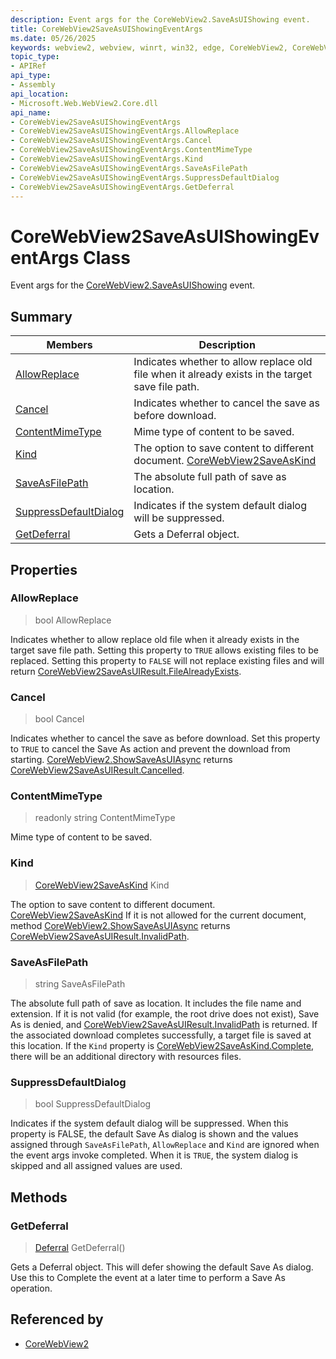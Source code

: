 ```yaml
---
description: Event args for the CoreWebView2.SaveAsUIShowing event.
title: CoreWebView2SaveAsUIShowingEventArgs
ms.date: 05/26/2025
keywords: webview2, webview, winrt, win32, edge, CoreWebView2, CoreWebView2Controller, browser control, edge html, CoreWebView2SaveAsUIShowingEventArgs
topic_type:
- APIRef
api_type:
- Assembly
api_location:
- Microsoft.Web.WebView2.Core.dll
api_name:
- CoreWebView2SaveAsUIShowingEventArgs
- CoreWebView2SaveAsUIShowingEventArgs.AllowReplace
- CoreWebView2SaveAsUIShowingEventArgs.Cancel
- CoreWebView2SaveAsUIShowingEventArgs.ContentMimeType
- CoreWebView2SaveAsUIShowingEventArgs.Kind
- CoreWebView2SaveAsUIShowingEventArgs.SaveAsFilePath
- CoreWebView2SaveAsUIShowingEventArgs.SuppressDefaultDialog
- CoreWebView2SaveAsUIShowingEventArgs.GetDeferral
---
```


# CoreWebView2SaveAsUIShowingEventArgs Class



Event args for the [CoreWebView2.SaveAsUIShowing](corewebview2.md#saveasuishowing) event.

## Summary

Members|Description
--|--
[AllowReplace](#allowreplace) | Indicates whether to allow replace old file when it already exists in the target save file path.
[Cancel](#cancel) | Indicates whether to cancel the save as before download.
[ContentMimeType](#contentmimetype) | Mime type of content to be saved.
[Kind](#kind) | The option to save content to different document. [CoreWebView2SaveAsKind](corewebview2saveaskind.md)
[SaveAsFilePath](#saveasfilepath) | The absolute full path of save as location.
[SuppressDefaultDialog](#suppressdefaultdialog) | Indicates if the system default dialog will be suppressed.
[GetDeferral](#getdeferral) | Gets a Deferral object.

## Properties

### AllowReplace

>  bool AllowReplace

Indicates whether to allow replace old file when it already exists in the target save file path.
Setting this property to `TRUE` allows existing files to be replaced. Setting this property to `FALSE` will not replace existing files and will return [CoreWebView2SaveAsUIResult.FileAlreadyExists](corewebview2saveasuiresult.md#filealreadyexists).

### Cancel

>  bool Cancel

Indicates whether to cancel the save as before download.
Set this property to `TRUE` to cancel the Save As action and prevent the download from starting. [CoreWebView2.ShowSaveAsUIAsync](corewebview2.md#showsaveasuiasync) returns [CoreWebView2SaveAsUIResult.Cancelled](corewebview2saveasuiresult.md#cancelled).

### ContentMimeType

> readonly  string ContentMimeType

Mime type of content to be saved.

### Kind

>  [CoreWebView2SaveAsKind](corewebview2saveaskind.md) Kind

The option to save content to different document. [CoreWebView2SaveAsKind](corewebview2saveaskind.md)
If it is not allowed for the current document, method [CoreWebView2.ShowSaveAsUIAsync](corewebview2.md#showsaveasuiasync) returns [CoreWebView2SaveAsUIResult.InvalidPath](corewebview2saveasuiresult.md#invalidpath).

### SaveAsFilePath

>  string SaveAsFilePath

The absolute full path of save as location.
It includes the file name and extension. If it is not valid (for example, the root drive does not exist), Save As is denied, and [CoreWebView2SaveAsUIResult.InvalidPath](corewebview2saveasuiresult.md#invalidpath) is returned. If the associated download completes successfully, a target file is saved at this location. If the `Kind` property is [CoreWebView2SaveAsKind.Complete](corewebview2saveaskind.md#complete), there will be an additional directory with resources files.

### SuppressDefaultDialog

>  bool SuppressDefaultDialog

Indicates if the system default dialog will be suppressed.
When this property is FALSE, the default Save As dialog is shown and the values assigned through `SaveAsFilePath`, `AllowReplace` and `Kind` are ignored when the event args invoke completed. When it is `TRUE`, the system dialog is skipped and all assigned values are used.



## Methods

### GetDeferral

> [Deferral](/uwp/api/Windows.Foundation.Deferral) GetDeferral()

Gets a Deferral object.
This will defer showing the default Save As dialog. Use this to Complete the event at a later time to perform a Save As operation.







## Referenced by

- [CoreWebView2](corewebview2.md)
